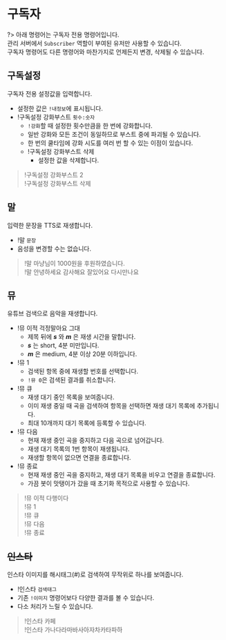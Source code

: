 # 구독자

?> 아래 명령어는 구독자 전용 명령어입니다. \
관리 서버에서 `Subscriber` 역할이 부여된 유저만 사용할 수 있습니다. \
구독자 명령어도 다른 명령어와 마찬가지로 언제든지 변경, 삭제될 수 있습니다.

## 구독설정

구독자 전용 설정값을 입력합니다.

- 설정한 값은 `!내정보`에 표시됩니다.
- !구독설정 강화부스트 `횟수:숫자`
  - `!강화`할 때 설정한 횟수만큼을 한 번에 강화합니다.
  - 일반 강화와 모든 조건이 동일하므로 부스트 중에 파괴될 수 있습니다.
  - 한 번의 쿨타임에 강화 시도를 여러 번 할 수 있는 이점이 있습니다.
  - !구독설정 강화부스트 삭제
    - 설정한 값을 삭제합니다.

> !구독설정 강화부스트 2 \
> !구독설정 강화부스트 삭제

## 말

입력한 문장을 TTS로 재생합니다.

- !말 `문장`
- 음성을 변경할 수는 없습니다.

> !말 마냥님이 1000원을 후원하였습니다. \
> !말 안녕하세요 감사해요 잘있어요 다시만나요

## 뮤

유튜브 검색으로 음악을 재생합니다.

- !뮤 이적 걱정말아요 그대
  - 제목 뒤에 ___s___ 와 ___m___ 은 재생 시간을 말합니다.
  - ___s___ 는 short, 4분 미만입니다.
  - ___m___ 은 medium, 4분 이상 20분 이하입니다.
- !뮤 1
  - 검색된 항목 중에 재생할 번호를 선택합니다.
  - `!뮤 0`은 검색된 결과를 취소합니다.
- !뮤 큐
  - 재생 대기 중인 목록을 보여줍니다.
  - 이미 재생 중일 때 곡을 검색하여 항목을 선택하면 재생 대기 목록에 추가됩니다.
  - 최대 10개까지 대기 목록에 등록할 수 있습니다.
- !뮤 다음
  - 현재 재생 중인 곡을 중지하고 다음 곡으로 넘어갑니다.
  - 재생 대기 목록의 1번 항목이 재생됩니다.
  - 재생할 항목이 없으면 연결을 종료합니다.
- !뮤 종료
  - 현재 재생 중인 곡을 중지하고, 재생 대기 목록을 비우고 연결을 종료합니다.
  - 가끔 봇이 맛탱이가 갔을 때 초기화 목적으로 사용할 수 있습니다.

> !뮤 이적 다행이다 \
> !뮤 1 \
> !뮤 큐 \
> !뮤 다음 \
> !뮤 종료

## ~~인스타~~

인스타 이미지를 해시태그(#)로 검색하여 무작위로 하나를 보여줍니다.

- !인스타 `검색태그`
- 기존 `!이미지` 명령어보다 다양한 결과를 볼 수 있습니다.
- 다소 처리가 느릴 수 있습니다.

> !인스타 카페 \
> !인스타 가나다라마바사아자차카타파하
